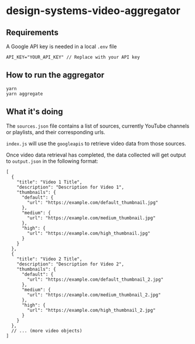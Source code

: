 # design-systems-video-aggregator

## Requirements

A Google API key is needed in a local `.env` file

```
API_KEY="YOUR_API_KEY" // Replace with your API key
```

## How to run the aggregator

```
yarn
yarn aggregate
```

## What it's doing

The `sources.json` file contains a list of sources, currently YouTube channels or playlists, and their corresponding urls.

`index.js` will use the `googleapis` to retrieve video data from those sources.

Once video data retrieval has completed, the data collected will get output to `output.json` in the following format:

```
[
  {
    "title": "Video 1 Title",
    "description": "Description for Video 1",
    "thumbnails": {
      "default": {
        "url": "https://example.com/default_thumbnail.jpg"
      },
      "medium": {
        "url": "https://example.com/medium_thumbnail.jpg"
      },
      "high": {
        "url": "https://example.com/high_thumbnail.jpg"
      }
    }
  },
  {
    "title": "Video 2 Title",
    "description": "Description for Video 2",
    "thumbnails": {
      "default": {
        "url": "https://example.com/default_thumbnail_2.jpg"
      },
      "medium": {
        "url": "https://example.com/medium_thumbnail_2.jpg"
      },
      "high": {
        "url": "https://example.com/high_thumbnail_2.jpg"
      }
    }
  },
  // ... (more video objects)
]
```

